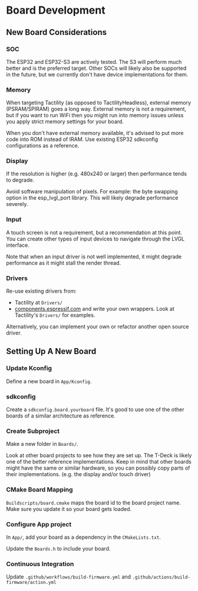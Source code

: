# Board Development

## New Board Considerations

### SOC

The ESP32 and ESP32-S3 are actively tested. The S3 will perform much better and is the preferred target.
Other SOCs will likely also be supported in the future, but we currently don't have device implementations for them.

### Memory

When targeting Tactility (as opposed to TactilityHeadless), external memory (PSRAM/SPIRAM) goes a long way.
External memory is not a requirement, but if you want to run WiFi then you might run into memory issues unless you
apply strict memory settings for your board.

When you don't have external memory available, it's advised to put more code into ROM instead of IRAM.
Use existing ESP32 sdkconfig configurations as a reference.

### Display

If the resolution is higher (e.g. 480x240 or larger) then performance tends to degrade.

Avoid software manipulation of pixels. For example: the byte swapping option in the esp_lvgl_port library.
This will likely degrade performance severely.

### Input

A touch screen is not a requirement, but a recommendation at this point.
You can create other types of input devices to navigate through the LVGL interface.

Note that when an input driver is not well implemented, it might degrade performance as it
might stall the render thread.

### Drivers

Re-use existing drivers from:
- Tactility at `Drivers/`
- [components.espressif.com](https://components.espressif.com/) and write your own wrappers. Look at Tactility's `Drivers/` for examples.

Alternatively, you can implement your own or refactor another open source driver.

## Setting Up A New Board

### Update Kconfig

Define a new board in `App/Kconfig`.

### sdkconfig

Create a `sdkconfig.board.yourboard` file. It's good to use one of the other boards of a similar architecture as reference.

### Create Subproject

Make a new folder in `Boards/`.

Look at other board projects to see how they are set up. The T-Deck is likely one of the better reference implementations.
Keep in mind that other boards might have the same or similar hardware, so you can possibly copy parts of their implementations.
(e.g. the display and/or touch driver)

### CMake Board Mapping

`Buildscripts/board.cmake` maps the board id to the board project name. Make sure you update it so your board gets loaded.

### Configure App project

In `App/`, add your board as a dependency in the `CMakeLists.txt`.

Update the `Boards.h` to include your board.

### Continuous Integration

Update `.github/workflows/build-firmware.yml` and `.github/actions/build-firmware/action.yml`
